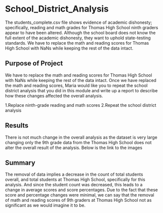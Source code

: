 # School_District_Analysis
 The students_complete.csv file shows evidence of academic dishonesty; specifically, reading and math grades for Thomas High School ninth graders appear to have been altered. Although the school board does not know the full extent of the academic dishonesty, they want to uphold state-testing standards. We have to replace the math and reading scores for Thomas High School with NaNs while keeping the rest of the data intact.

## Purpose of Project
We have to replace the math and reading scores for Thomas High School with NaNs while keeping the rest of the data intact. Once we have replaced the math and reading scores, Maria would like you to repeat the school district analysis that you did in this module and write up a report to describe how these changes affected the overall analysis.

1.Replace ninth-grade reading and math scores
2.Repeat the school district analysis


## Results
There is not much change in the overall analysis as the dataset is very large changing only the 9th grade data from the Thomas High School does not alter the overall result of the analysis.
Below is the link to the images



## Summary
The removal of data implies a decrease in the count of total students overall, and total students at Thomas High School, specifically for this analysis. And since the student count was decreased, this leads to a change in average scores and score percentages. Due to the fact that these score and percentage changes were minimal, we can say that the removal of math and reading scores of 9th graders at Thomas High School not as significant as we would imagine it to be.